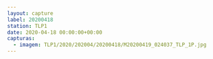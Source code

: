 ```yaml
---
layout: capture
label: 20200418
station: TLP1
date: 2020-04-18 00:00:00+00:00
capturas:
  - imagem: TLP1/2020/202004/20200418/M20200419_024037_TLP_1P.jpg
---
```

